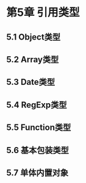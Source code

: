 # 第5章 引用类型

## 5.1 Object类型
## 5.2 Array类型
## 5.3 Date类型
## 5.4 RegExp类型
## 5.5 Function类型
## 5.6 基本包装类型
## 5.7 单体内置对象